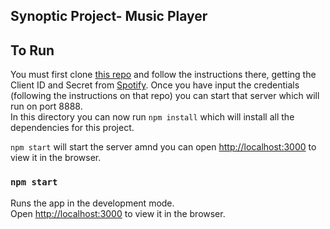 ## Synoptic Project-  Music Player

## To Run

You must first clone [this repo](https://github.com/MK-NG/oauthbridgespotify) and follow the instructions there, getting the Client ID and Secret from [Spotify](https://developer.spotify.com/). 
Once you have input the credentials (following the instructions on that repo) you can start that server which will run on port 8888.
<br />
In this directory you can now run 
`npm install`
which will install all the dependencies for this project. 

`npm start` 
will start the server amnd you can open
[http://localhost:3000](http://localhost:3000) to view it in the browser.
### `npm start`

Runs the app in the development mode.<br />
Open [http://localhost:3000](http://localhost:3000) to view it in the browser.
